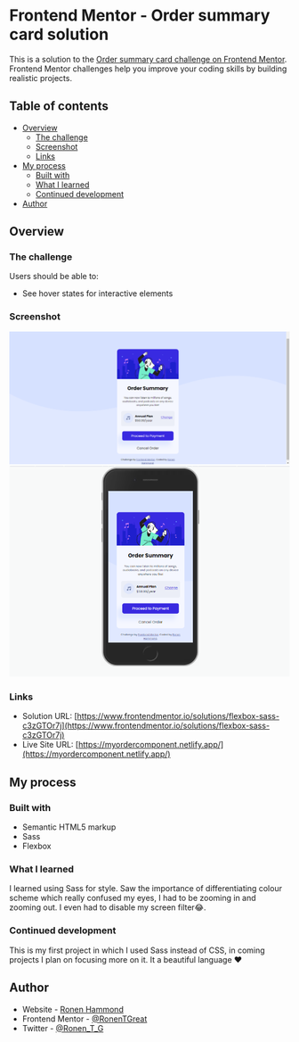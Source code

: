 # Frontend Mentor - Order summary card solution

This is a solution to the [Order summary card challenge on Frontend Mentor](https://www.frontendmentor.io/challenges/order-summary-component-QlPmajDUj). Frontend Mentor challenges help you improve your coding skills by building realistic projects. 

## Table of contents

- [Overview](#overview)
  - [The challenge](#the-challenge)
  - [Screenshot](#screenshot)
  - [Links](#links)
- [My process](#my-process)
  - [Built with](#built-with)
  - [What I learned](#what-i-learned)
  - [Continued development](#continued-development)
- [Author](#author)

## Overview

### The challenge

Users should be able to:

- See hover states for interactive elements

### Screenshot

![](/screenshots/Screenshot(1).png)
![](/screenshots/Screenshot(2).png)



### Links

- Solution URL: [https://www.frontendmentor.io/solutions/flexbox-sass-c3zGTOr7j](https://www.frontendmentor.io/solutions/flexbox-sass-c3zGTOr7j)
- Live Site URL: [https://myordercomponent.netlify.app/](https://myordercomponent.netlify.app/)

## My process

### Built with

- Semantic HTML5 markup
- Sass
- Flexbox


### What I learned

I learned using Sass for style. Saw the importance of differentiating colour scheme which really confused my eyes, I had to be zooming in and zooming out. I even had to disable my screen filter😂.

### Continued development

This is my first project in which I used Sass instead of CSS, in coming projects I plan on focusing more on it. It a beautiful language ❤

## Author

- Website - [Ronen Hammond](https://www.ronenhammond.me)
- Frontend Mentor - [@RonenTGreat](https://www.frontendmentor.io/profile/RonenTGreat)
- Twitter - [@Ronen_T_G](https://www.twitter.com/Ronen_T_G)



